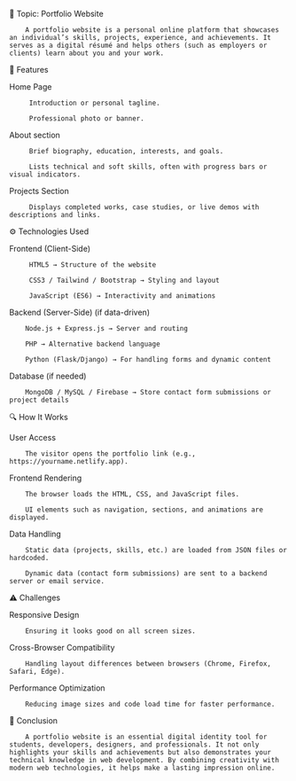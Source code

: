 🧠 Topic: Portfolio Website

        A portfolio website is a personal online platform that showcases an individual’s skills, projects, experience, and achievements. It serves as a digital résumé and helps others (such as employers or clients) learn about you and your work.

🌟 Features

  Home Page

         Introduction or personal tagline.

         Professional photo or banner.

  About section

         Brief biography, education, interests, and goals.

         Lists technical and soft skills, often with progress bars or visual indicators.

Projects Section

         Displays completed works, case studies, or live demos with descriptions and links.

⚙️ Technologies Used

Frontend (Client-Side)

         HTML5 → Structure of the website

         CSS3 / Tailwind / Bootstrap → Styling and layout

         JavaScript (ES6) → Interactivity and animations

Backend (Server-Side) (if data-driven)

        Node.js + Express.js → Server and routing

        PHP → Alternative backend language

        Python (Flask/Django) → For handling forms and dynamic content

Database (if needed)

        MongoDB / MySQL / Firebase → Store contact form submissions or project details


🔍 How It Works

  User Access

        The visitor opens the portfolio link (e.g., https://yourname.netlify.app).

Frontend Rendering

        The browser loads the HTML, CSS, and JavaScript files.

        UI elements such as navigation, sections, and animations are displayed.

Data Handling

        Static data (projects, skills, etc.) are loaded from JSON files or hardcoded.

        Dynamic data (contact form submissions) are sent to a backend server or email service.


⚠️ Challenges

Responsive Design

        Ensuring it looks good on all screen sizes.

Cross-Browser Compatibility

        Handling layout differences between browsers (Chrome, Firefox, Safari, Edge).

Performance Optimization

        Reducing image sizes and code load time for faster performance.

🧩 Conclusion

        A portfolio website is an essential digital identity tool for students, developers, designers, and professionals. It not only highlights your skills and achievements but also demonstrates your technical knowledge in web development. By combining creativity with modern web technologies, it helps make a lasting impression online.
